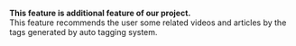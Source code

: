<b>This feature is additional feature of our project.</b></br>
This feature recommends the user some related videos and articles by the tags generated by auto tagging system.
